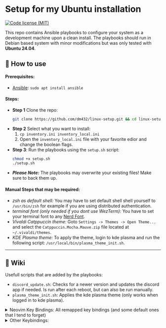 # Setup for my Ubuntu installation

[![Code license (MIT)](https://img.shields.io/badge/License-MIT-yellow.svg)](https://github.com/dm432/post-install/blob/master/LICENSE)

This repo contains Ansible playbooks to configure your system as a development machine upon a clean install. The
playbooks should run in Debian based system with minor modifications but was only tested with __Ubuntu 24.04__.

## 🔧 How to use

#### Prerequisites:

- [Ansible](https://github.com/ansible/ansible): `sudo apt install ansible`

#### Steps:

- **Step 1** Clone the repo:
  ```bash
  git clone https://github.com/dm432/linux-setup.git && cd linux-setup
  ```
- **Step 2** Select what you want to install:
    1. `cp inventory.ini inventory_local.ini`
    2. Open the `inventory_local.ini` file with your favorite edior and change the boolean flags.
- **Step 3**: Run the playbooks using the `setup.sh` script:
  ```bash
  chmod +x setup.sh
  ./setup.sh
  ```
- **_Please Note:_** The playbooks may overwrite your existing files! Make sure to back them up.

#### Manual Steps that may be required:

- _zsh as default shell:_ You may have to set default shell shell yourself to `/usr/bin/zsh` for example if you are
  using distributed authentication.
- _terminal font (only needed if you dont use WezTerm):_ You have to set your terminal font to
  any [Nerd Font](https://www.nerdfonts.com/).
- _Vivaldi Catppuccin theme:_ Goto `Settings -> Themes -> Open Theme...` and select the `Catppuccin.Mocha.Mauve.zip`
  file located at `~/.vivaldi/themes`.
- _KDE Plasma theme:_ To apply the theme, login to kde plasma and run the following
  script: `/usr/local/bin/plasma_theme_init.sh`.

---

## 📖 Wiki

Usefull scripts that are added by the playbooks:

- `discord_update.sh`: Checks for a newer version and updates the discord app if needed. Is run after each reboot, but
  can also be run manually.
- `plasma_theme_init.sh`: Applies the kde plasma theme (only works when logged in to kde plasma).

<details>
  <summary>Neovim Key Bindings: All remapped key bindings (and some default ones that I tend to forget)</summary>


__IntelliJ Note:__ The playbook will create the `.ideavimrc` file in the users home directory to use with
IntelliJ's `IdeaVim` plugin. See below for supported keybindings.

| Action                                          | Key             | IdeaVim                          |
|-------------------------------------------------|-----------------|----------------------------------|
| Exit insert mode                                | `jk`            | ✅                                |
| Vertical split                                  | `Leader + i`    | ✅                                |
| Horizontal split                                | `Leader + u`    | ✅                                |
| Move half page screen *up*                      | `Ctrl + u`      | ✅                                |
| Move half page screen *down*                    | `Ctrl + d`      | ✅                                |
| Copy to system clipboard (`"+` register)*       | `Space + y`     | ✅                                |
| Paste from system clipboard (`"+` register)*    | `Space + p`     | ✅                                |
| *Clear* Search Highlight                        | `Space + c`     | ✅                                |
| *Project View*: Open                            | `Space + pv`    | ✅ (`NerdTree` plugin)            |
| *Project View*: Create file/folder              | `a`             | ❌                                |
| *Project View*: Delete file/folder              | `d`             | ❌                                |
| *Project View*: Cut file/folder                 | `c`             | ❌                                |
| *Project View*: Copy file/folder                | `c`             | ❌                                |
| *Project View*: Paste file/folder               | `p`             | ❌                                |
| *Project View*: Copy absolute file path         | `g + y`         | ❌                                |
| Find file in project (*Project Find*)           | `Space + pf`    | ✅                                |
| Find file in git repository                     | `Ctrl + p`      | ❌                                |
| Search for word under cursor in project files   | `Space + pws`   | ❌                                |
| Search for Word under cursor in project files   | `Space + pWs`   | ❌                                |
| Search text in project files (*Project Search*) | `Space + ps`    | ✅                                |
| Search for neovim help tags (*Vim Help*)        | `Space + vh`    | ❌                                |
| Autocomplete: Open                              | `Ctrl + Space`  | ✅                                |
| Autocomplete: Previous                          | `Ctrl + p`      | ❌                                |
| Autocomplete: Next                              | `Ctrl + n`      | ❌                                |
| Autocomplete: Confirm                           | `Ctrl + y`      | ❌                                |
| Undo Tree: Toggle menu                          | `Space + r`     | ❌                                |
| *Harpoon*: Toggle quick menu                    | `Space + h`     | ❌                                |
| Harpoon: Add file                               | `Space + a`     | ❌                                |
| Harpoon: Jump to file 1                         | `Ctrl + 1`      | ❌                                |
| Harpoon: Jump to file 2                         | `Ctrl + 2`      | ❌                                |
| Harpoon: Jump to file 3                         | `Ctrl + 3`      | ❌                                |
| Harpoon: Jump to file 4                         | `Ctrl + 4`      | ❌                                |
| Fugitive: *Git* status                          | `Space + g`     | ⚠️ (version control tool window) | 
| lsp: *Goto Definition*                          | `gd`            | ✅                                |
| lsp: Open hover window                          | `K`             | ✅                                |
| lsp: *Rename*                                   | `Space + lrn`   | ✅                                |
| lsp: *Code action*                              | `Space + lca`   | ⚠️ (Intention actions window)    |
| lsp: *Open references*                          | `Space + lor`   | ✅                                |
| lsp: *Open floating* window (warnings/errors)   | `Space + lof`   | ✅                                |
| List *buffers*                                  | `Space + b`     | ❌                                |
| *Next* buffer                                   | `Ctrl + n`      | ✅                                |
| Previous buffer                                 | `Ctrl + m`      | ✅                                |
| Jump to buffer                                  | `Meta + number` | ✅                                |
| Conform: Trigger formatting                     | `Space + l`     | ✅                                |
| Open Mason menu                                 | `:Mason`        | ❌                                |

*: Make sure have a working clipboard provider. See `:help clipboard` and `:checkhealth clipboard`.  

</details>

<details>
  <summary>Other Keybindings:</summary>

| Action                                | Key              |
|---------------------------------------|------------------|
| WezTerm: Toogle fullscreen            | `Ctrl + f`       |
| WezTerm: Open Emoji picker            | `Ctrl +  U`      |
| Tmux: Leader key                      | `Ctrl + Space`   |
| Tmux: Vertical split                  | `Leader + i`     |
| Tmux: Horizontal split                | `Leader + u`     |
| Tmux/Neovim: Navigate between windows | `Ctrl + h/j/k/l` |
| Tmux: Create window                   | `Leader + c`     |
| Tmux: *Next* window                   | `Leader + n`     |
| Tmux: Previous window                 | `Leader + m`     |
| fzf: Paste file/folder to cmd line    | `Ctrl + t`       |
| fzf: Paste from history to cmd line   | `Ctrl + r`       |
| fzf: Cd into selected directory       | `Alt + c`        |

</details>
 
